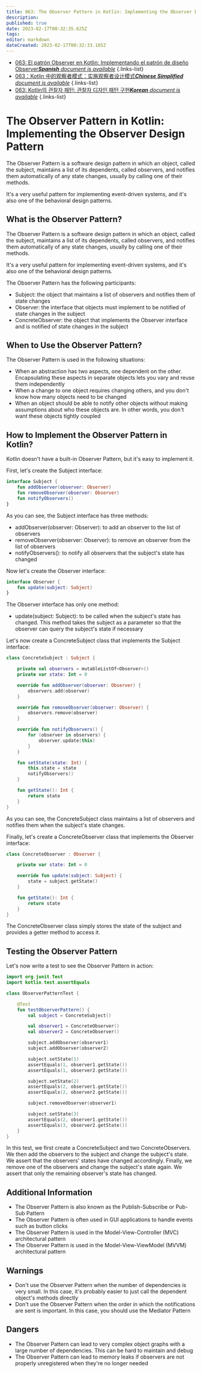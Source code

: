 ```yaml
---
title: 063: The Observer Pattern in Kotlin: Implementing the Observer Design Pattern
description: 
published: true
date: 2023-02-17T00:32:35.625Z
tags: 
editor: markdown
dateCreated: 2023-02-17T00:32:33.165Z
---
```


- [063: El patrón Observer en Kotlin: Implementando el patrón de diseño Observer***Spanish** document is available*](/es/Knowledge-base/Kotlin/Learning/063-the-observer-pattern-in-kotlin-implementing-the-observer-design-pattern)
{.links-list}
- [063：Kotlin 中的观察者模式：实施观察者设计模式***Chinese Simplified** document is available*](/zh/Knowledge-base/Kotlin/Learning/063-the-observer-pattern-in-kotlin-implementing-the-observer-design-pattern)
{.links-list}
- [063: Kotlin의 관찰자 패턴: 관찰자 디자인 패턴 구현***Korean** document is available*](/ko/Knowledge-base/Kotlin/Learning/063-the-observer-pattern-in-kotlin-implementing-the-observer-design-pattern)
{.links-list}


# The Observer Pattern in Kotlin: Implementing the Observer Design Pattern 

The Observer Pattern is a software design pattern in which an object, called the subject, maintains a list of its dependents, called observers, and notifies them automatically of any state changes, usually by calling one of their methods.

It's a very useful pattern for implementing event-driven systems, and it's also one of the behavioral design patterns.

## What is the Observer Pattern? 

The Observer Pattern is a software design pattern in which an object, called the subject, maintains a list of its dependents, called observers, and notifies them automatically of any state changes, usually by calling one of their methods.

It's a very useful pattern for implementing event-driven systems, and it's also one of the behavioral design patterns.

The Observer Pattern has the following participants: 
- Subject: the object that maintains a list of observers and notifies them of state changes 
- Observer: the interface that objects must implement to be notified of state changes in the subject 
- ConcreteObserver: the object that implements the Observer interface and is notified of state changes in the subject 

## When to Use the Observer Pattern? 

The Observer Pattern is used in the following situations: 
- When an abstraction has two aspects, one dependent on the other. Encapsulating these aspects in separate objects lets you vary and reuse them independently 
- When a change to one object requires changing others, and you don't know how many objects need to be changed 
- When an object should be able to notify other objects without making assumptions about who these objects are. In other words, you don't want these objects tightly coupled 

## How to Implement the Observer Pattern in Kotlin? 

Kotlin doesn't have a built-in Observer Pattern, but it's easy to implement it.

First, let's create the Subject interface: 

```kotlin
interface Subject {
    fun addObserver(observer: Observer)
    fun removeObserver(observer: Observer)
    fun notifyObservers()
}
```

As you can see, the Subject interface has three methods: 
- addObserver(observer: Observer): to add an observer to the list of observers 
- removeObserver(observer: Observer): to remove an observer from the list of observers 
- notifyObservers(): to notify all observers that the subject's state has changed 

Now let's create the Observer interface: 

```kotlin
interface Observer {
    fun update(subject: Subject)
}
```

The Observer interface has only one method: 
- update(subject: Subject): to be called when the subject's state has changed. This method takes the subject as a parameter so that the observer can query the subject's state if necessary 

Let's now create a ConcreteSubject class that implements the Subject interface: 

```kotlin
class ConcreteSubject : Subject {

    private val observers = mutableListOf<Observer>()
    private var state: Int = 0

    override fun addObserver(observer: Observer) {
        observers.add(observer)
    }

    override fun removeObserver(observer: Observer) {
        observers.remove(observer)
    }

    override fun notifyObservers() {
        for (observer in observers) {
            observer.update(this)
        }
    }

    fun setState(state: Int) {
        this.state = state
        notifyObservers()
    }

    fun getState(): Int {
        return state
    }
}
```

As you can see, the ConcreteSubject class maintains a list of observers and notifies them when the subject's state changes.

Finally, let's create a ConcreteObserver class that implements the Observer interface: 

```kotlin
class ConcreteObserver : Observer {

    private var state: Int = 0

    override fun update(subject: Subject) {
        state = subject.getState()
    }

    fun getState(): Int {
        return state
    }
}
```

The ConcreteObserver class simply stores the state of the subject and provides a getter method to access it.

## Testing the Observer Pattern 

Let's now write a test to see the Observer Pattern in action: 

```kotlin
import org.junit.Test
import kotlin.test.assertEquals

class ObserverPatternTest {

    @Test
    fun testObserverPattern() {
        val subject = ConcreteSubject()

        val observer1 = ConcreteObserver()
        val observer2 = ConcreteObserver()

        subject.addObserver(observer1)
        subject.addObserver(observer2)

        subject.setState(1)
        assertEquals(1, observer1.getState())
        assertEquals(1, observer2.getState())

        subject.setState(2)
        assertEquals(2, observer1.getState())
        assertEquals(2, observer2.getState())

        subject.removeObserver(observer1)

        subject.setState(3)
        assertEquals(2, observer1.getState())
        assertEquals(3, observer2.getState())
    }
}
```

In this test, we first create a ConcreteSubject and two ConcreteObservers. We then add the observers to the subject and change the subject's state. We assert that the observers' states have changed accordingly. Finally, we remove one of the observers and change the subject's state again. We assert that only the remaining observer's state has changed.

## Additional Information 

- The Observer Pattern is also known as the Publish-Subscribe or Pub-Sub Pattern 
- The Observer Pattern is often used in GUI applications to handle events such as button clicks 
- The Observer Pattern is used in the Model-View-Controller (MVC) architectural pattern 
- The Observer Pattern is used in the Model-View-ViewModel (MVVM) architectural pattern 

## Warnings 

- Don't use the Observer Pattern when the number of dependencies is very small. In this case, it's probably easier to just call the dependent object's methods directly 
- Don't use the Observer Pattern when the order in which the notifications are sent is important. In this case, you should use the Mediator Pattern 

## Dangers 

- The Observer Pattern can lead to very complex object graphs with a large number of dependencies. This can be hard to maintain and debug 
- The Observer Pattern can lead to memory leaks if observers are not properly unregistered when they're no longer needed